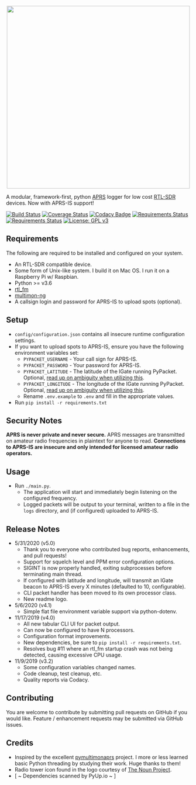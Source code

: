 <p align="center"><img src="https://i.imgur.com/HvhAWed.png" width="500" height="auto" /></p>


A modular, framework-first, python [APRS](http://www.aprs.org/) logger for low cost [RTL-SDR](http://osmocom.org/projects/sdr/wiki/rtl-sdr) devices. Now with APRS-IS support!

[![Build Status](https://travis-ci.org/cceremuga/pypacket.svg?branch=master)](https://travis-ci.org/cceremuga/pypacket) [![Coverage Status](https://coveralls.io/repos/github/cceremuga/pypacket/badge.svg?branch=master)](https://coveralls.io/github/cceremuga/pypacket?branch=master) [![Codacy Badge](https://api.codacy.com/project/badge/Grade/55cfa693d652488e994b6782fed2eccc)](https://www.codacy.com/manual/cceremuga_3/pypacket?utm_source=github.com&amp;utm_medium=referral&amp;utm_content=cceremuga/pypacket&amp;utm_campaign=Badge_Grade) [![Requirements Status](https://pyup.io/repos/github/cceremuga/pypacket/shield.svg)](https://pyup.io/account/repos/github/cceremuga/pypacket/) [![Requirements Status](https://pyup.io/repos/github/cceremuga/pypacket/python-3-shield.svg)](https://pyup.io/account/repos/github/cceremuga/pypacket/) [![License: GPL v3](https://img.shields.io/badge/License-GPLv3-blue.svg)](https://www.gnu.org/licenses/gpl-3.0) 

## Requirements

The following are required to be installed and configured on your system.

* An RTL-SDR compatible device.
* Some form of Unix-like system. I build it on Mac OS. I run it on a Raspberry Pi w/ Raspbian.
* Python >= v3.6
* [rtl_fm](http://osmocom.org/projects/sdr/wiki/rtl-sdr)
* [multimon-ng](https://github.com/EliasOenal/multimon-ng)
* A callsign login and password for APRS-IS to upload spots (optional).

## Setup

* `config/configuration.json` contains all insecure runtime configuration settings.
* If you want to upload spots to APRS-IS, ensure you have the following environment variables set:
    * `PYPACKET_USERNAME` - Your call sign for APRS-IS.
    * `PYPACKET_PASSWORD` - Your password for APRS-IS.
    * `PYPACKET_LATITUDE` - The latitude of the IGate running PyPacket. Optional, [read up on ambiguity when utilizing this](http://blog.aprs.fi/2011/01/position-ambiguity-support.html).
    * `PYPACKET_LONGITUDE` - The longitude of the IGate running PyPacket. Optional, [read up on ambiguity when utilizing this](http://blog.aprs.fi/2011/01/position-ambiguity-support.html).
    * Rename `.env.example` to `.env` and fill in the appropriate values.
* Run `pip install -r requirements.txt`

## Security Notes

**APRS is never private and never secure.** APRS messages are transmitted on amateur radio frequencies in plaintext for anyone to read. **Connections to APRS-IS are insecure and only intended for licensed amateur radio operators.**

## Usage

* Run `./main.py`.
    * The application will start and immediately begin listening on the configured frequency.
    * Logged packets will be output to your terminal, written to a file in the `logs` directory, and (if configured) uploaded to APRS-IS.

## Release Notes

* 5/31/2020 (v5.0)
    * Thank you to everyone who contributed bug reports, enhancements, and pull requests!
    * Support for squelch level and PPM error configuration options.
    * SIGINT is now properly handled, exiting subprocesses before terminating main thread.
    * If configured with latitude and longitude, will transmit an IGate beacon to APRS-IS every X minutes (defaulted to 10, configurable).
    * CLI packet handler has been moved to its own processor class.
    * New readme logo.
* 5/6/2020 (v4.1)
    * Simple flat file environment variable support via python-dotenv.
* 11/17/2019 (v4.0)
    * All new tabular CLI UI for packet output.
    * Can now be configured to have N processors.
    * Configuration format improvements.
    * New dependencies, be sure to `pip install -r requirements.txt`.
    * Resolves bug #11 where an rtl_fm startup crash was not being detected, causing excessive CPU usage.
* 11/9/2019 (v3.2)
    * Some configuration variables changed names.
    * Code cleanup, test cleanup, etc.
    * Quality reports via Codacy.

## Contributing

You are welcome to contribute by submitting pull requests on GitHub if you would like. Feature / enhancement requests may be submitted via GitHub issues.

## Credits

* Inspired by the excellent [pymultimonaprs](https://github.com/asdil12/pymultimonaprs) project. I more or less learned basic Python threading by studying their work. Huge thanks to them!
* Radio tower icon found in the logo courtesy of [The Noun Project](https://thenounproject.com/search/?q=radio%20tower&i=749293).
* [ ~ Dependencies scanned by PyUp.io ~ ]
